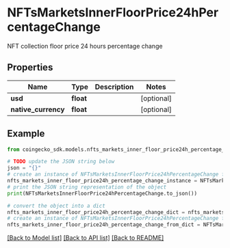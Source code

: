 # NFTsMarketsInnerFloorPrice24hPercentageChange

NFT collection floor price 24 hours percentage change

## Properties

Name | Type | Description | Notes
------------ | ------------- | ------------- | -------------
**usd** | **float** |  | [optional] 
**native_currency** | **float** |  | [optional] 

## Example

```python
from coingecko_sdk.models.nfts_markets_inner_floor_price24h_percentage_change import NFTsMarketsInnerFloorPrice24hPercentageChange

# TODO update the JSON string below
json = "{}"
# create an instance of NFTsMarketsInnerFloorPrice24hPercentageChange from a JSON string
nfts_markets_inner_floor_price24h_percentage_change_instance = NFTsMarketsInnerFloorPrice24hPercentageChange.from_json(json)
# print the JSON string representation of the object
print(NFTsMarketsInnerFloorPrice24hPercentageChange.to_json())

# convert the object into a dict
nfts_markets_inner_floor_price24h_percentage_change_dict = nfts_markets_inner_floor_price24h_percentage_change_instance.to_dict()
# create an instance of NFTsMarketsInnerFloorPrice24hPercentageChange from a dict
nfts_markets_inner_floor_price24h_percentage_change_from_dict = NFTsMarketsInnerFloorPrice24hPercentageChange.from_dict(nfts_markets_inner_floor_price24h_percentage_change_dict)
```
[[Back to Model list]](../README.md#documentation-for-models) [[Back to API list]](../README.md#documentation-for-api-endpoints) [[Back to README]](../README.md)


